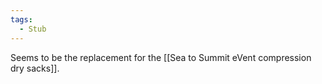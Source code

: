```yaml
---
tags:
  - Stub
---
```

Seems to be the replacement for the [[Sea to Summit eVent compression dry sacks]].